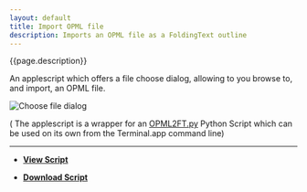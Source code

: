 ```yaml
---
layout: default
title: Import OPML file
description: Imports an OPML file as a FoldingText outline 
---
```


{{page.description}}

An applescript which offers a file choose dialog, allowing to you browse to, and import, an OPML file.

![Choose file dialog](https://raw.github.com/RobTrew/tree-tools/master/FoldingText%20scripts/Import%20Export/OpenOPML.png)

( The applescript is a wrapper for an [OPML2FT.py](https://github.com/RobTrew/tree-tools/blob/master/FoldingText%20scripts/Import%20Export/OPML2FT.py) Python Script which can be used on its own from the Terminal.app command line)


***

- [**View Script**](https://github.com/RobTrew/tree-tools/tree/master/FoldingText%20scripts/Import%20Export)
 
- [**Download Script**](https://github.com/RobTrew/tree-tools/blob/master/FoldingText%20scripts/Import%20Export/FTImportOPML-007.scptd.zip?raw=true)